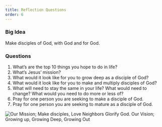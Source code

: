 ```yaml
---
title: Reflection Questions
order: 6
---
```


### Big Idea 
Make disciples of God, with God and for God. 

### Questions
1. What’s are the top 10 things you hope to do in life? 
2. What’s Jesus’ mission? 
3. What would it look like for you to grow deep as a disciple of God? 
4. What would it look like for you to make and multiply disciples of God? 
5. What will need to stay the same in your life? What would need to change? What would you need to do more or less of? 
6. Pray for one person you are seeking to make a disciple of God.
7. Pray for one person you are seeking to mature as a disciple of God. 



![Our Mission; Make disciples, Love Neighbors Glorify God. Our Vision; Growing up, Growing Deep, Growing Out](https://raw.githubusercontent.com/stgeorgeshurstville/bulletin/main/images/upload.JPG)
